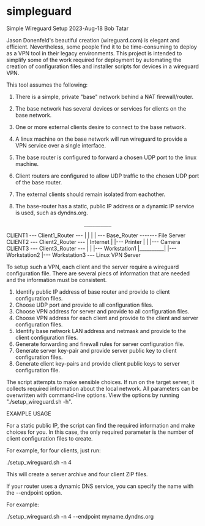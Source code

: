 # simpleguard
Simple Wireguard Setup
2023-Aug-18 
Bob Tatar

Jason Donenfeld's beautiful creation (wireguard.com) is elegant and efficient. Nevertheless, some 
people find it to be time-consuming to deploy as a VPN tool in their legacy environments. This project
is intended to simplify some of the work required for deployment by automating the creation of 
configuration files and installer scripts for devices in a wireguard VPN.

This tool assumes the following:

1. There is a simple, private "base" network behind a NAT firewall/router.
2. The base network has several devices or services for clients on the base network.
3. One or more external clients desire to connect to the base network.
4. A linux machine on the base network will run wireguard to provide a VPN service over a single interface.
5. The base router is configured to forward a chosen UDP port to the linux machine.
6. Client routers are configured to allow UDP traffic to the chosen UDP port of the base router.
7. The external clients should remain isolated from eachother.
8. The base-router has a static, public IP address or a dynamic IP service is used, such as dyndns.org.

                                __________
CLIENT1 --- Client1_Router --- |          |
                               |          | --- Base_Router ------- File Server
CLIENT2 --- Client2_Router --- | Internet |                    |--- Printer
                               |          |                    |--- Camera
CLIENT3 --- Client3_Router --- |          |                    |--- Workstation1
                               |__________|                    |--- Workstation2
                                                               |--- Workstation3
                                                                --- Linux VPN Server

To setup such a VPN, each client and the server require a wireguard configuration file.
There are several piecs of information that are needed and the information must be consistent.

1. Identify public IP address of base router and provide to client configuration files.
2. Choose UDP port and provide to all configuration files.
3. Choose VPN address for server and provide to all configuration files.
4. Choose VPN address for each client and provide to the client and server configuration files.
5. Identify base network LAN address and netmask and provide to the client configuration files.
6. Generate forwarding and firewall rules for server configuration file.
7. Generate server key-pair and provide server public key to client configuration files.
8. Generate client key-pairs and provide client public keys to server configuration file.

The script attempts to make sensible choices. If run on the target server, it collects required 
information about the local network. All parameters can be overwritten with command-line
options.  View the options by running "./setup_wireguard.sh -h".



EXAMPLE USAGE

For a static public IP, the script can find the required information and make choices for you.
In this case, the only required parameter is the number of client configuration files to create.

For example, for four clients, just run:

./setup_wireguard.sh -n 4

This will create a server archive and four client ZIP files.

If your router uses a dynamic DNS service, you can specify the name with the --endpoint option.

For example:

./setup_wireguard.sh -n 4 --endpoint myname.dyndns.org
